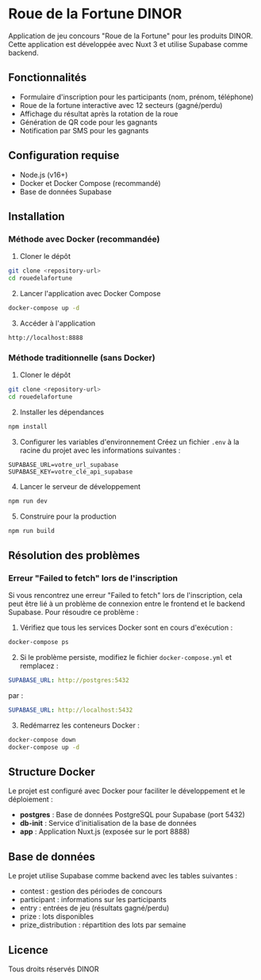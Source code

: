 # Roue de la Fortune DINOR

Application de jeu concours "Roue de la Fortune" pour les produits DINOR. Cette application est développée avec Nuxt 3 et utilise Supabase comme backend.

## Fonctionnalités

- Formulaire d'inscription pour les participants (nom, prénom, téléphone)
- Roue de la fortune interactive avec 12 secteurs (gagné/perdu)
- Affichage du résultat après la rotation de la roue
- Génération de QR code pour les gagnants
- Notification par SMS pour les gagnants

## Configuration requise

- Node.js (v16+)
- Docker et Docker Compose (recommandé)
- Base de données Supabase

## Installation

### Méthode avec Docker (recommandée)

1. Cloner le dépôt
```bash
git clone <repository-url>
cd rouedelafortune
```

2. Lancer l'application avec Docker Compose
```bash
docker-compose up -d
```

3. Accéder à l'application
```
http://localhost:8888
```

### Méthode traditionnelle (sans Docker)

1. Cloner le dépôt
```bash
git clone <repository-url>
cd rouedelafortune
```

2. Installer les dépendances
```bash
npm install
```

3. Configurer les variables d'environnement
Créez un fichier `.env` à la racine du projet avec les informations suivantes :
```
SUPABASE_URL=votre_url_supabase
SUPABASE_KEY=votre_clé_api_supabase
```

4. Lancer le serveur de développement
```bash
npm run dev
```

5. Construire pour la production
```bash
npm run build
```

## Résolution des problèmes

### Erreur "Failed to fetch" lors de l'inscription

Si vous rencontrez une erreur "Failed to fetch" lors de l'inscription, cela peut être lié à un problème de connexion entre le frontend et le backend Supabase. Pour résoudre ce problème :

1. Vérifiez que tous les services Docker sont en cours d'exécution :
```bash
docker-compose ps
```

2. Si le problème persiste, modifiez le fichier `docker-compose.yml` et remplacez :
```yaml
SUPABASE_URL: http://postgres:5432
```
par :
```yaml
SUPABASE_URL: http://localhost:5432
```

3. Redémarrez les conteneurs Docker :
```bash
docker-compose down
docker-compose up -d
```

## Structure Docker

Le projet est configuré avec Docker pour faciliter le développement et le déploiement :

- **postgres** : Base de données PostgreSQL pour Supabase (port 5432)
- **db-init** : Service d'initialisation de la base de données
- **app** : Application Nuxt.js (exposée sur le port 8888)

## Base de données

Le projet utilise Supabase comme backend avec les tables suivantes :
- contest : gestion des périodes de concours
- participant : informations sur les participants
- entry : entrées de jeu (résultats gagné/perdu)
- prize : lots disponibles
- prize_distribution : répartition des lots par semaine

## Licence

Tous droits réservés DINOR

